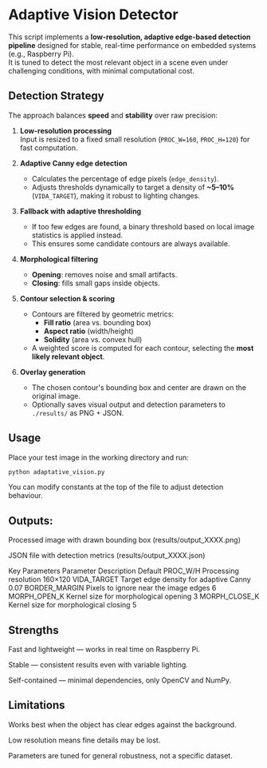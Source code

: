 # Adaptive Vision Detector

This script implements a **low-resolution, adaptive edge-based detection pipeline** designed for stable, real-time performance on embedded systems (e.g., Raspberry Pi).  
It is tuned to detect the most relevant object in a scene even under challenging conditions, with minimal computational cost.

## Detection Strategy

The approach balances **speed** and **stability** over raw precision:

1. **Low-resolution processing**  
   Input is resized to a fixed small resolution (`PROC_W=160`, `PROC_H=120`) for fast computation.

2. **Adaptive Canny edge detection**  
   - Calculates the percentage of edge pixels (`edge_density`).  
   - Adjusts thresholds dynamically to target a density of **~5–10%** (`VIDA_TARGET`), making it robust to lighting changes.

3. **Fallback with adaptive thresholding**  
   - If too few edges are found, a binary threshold based on local image statistics is applied instead.  
   - This ensures some candidate contours are always available.

4. **Morphological filtering**  
   - **Opening**: removes noise and small artifacts.  
   - **Closing**: fills small gaps inside objects.

5. **Contour selection & scoring**  
   - Contours are filtered by geometric metrics:  
     - **Fill ratio** (area vs. bounding box)  
     - **Aspect ratio** (width/height)  
     - **Solidity** (area vs. convex hull)  
   - A weighted score is computed for each contour, selecting the **most likely relevant object**.

6. **Overlay generation**  
   - The chosen contour's bounding box and center are drawn on the original image.  
   - Optionally saves visual output and detection parameters to `./results/` as PNG + JSON.

## Usage

Place your test image in the working directory and run:

```bash
python adaptative_vision.py
```

You can modify constants at the top of the file to adjust detection behaviour.

## Outputs:

Processed image with drawn bounding box (results/output_XXXX.png)

JSON file with detection metrics (results/output_XXXX.json)

Key Parameters
Parameter		Description	Default
PROC_W/H		Processing resolution					160×120
VIDA_TARGET		Target edge density for adaptive Canny	0.07
BORDER_MARGIN	Pixels to ignore near the image edges	6
MORPH_OPEN_K	Kernel size for morphological opening	3
MORPH_CLOSE_K	Kernel size for morphological closing	5

## Strengths
Fast and lightweight — works in real time on Raspberry Pi.

Stable — consistent results even with variable lighting.

Self-contained — minimal dependencies, only OpenCV and NumPy.

## Limitations
Works best when the object has clear edges against the background.

Low resolution means fine details may be lost.

Parameters are tuned for general robustness, not a specific dataset.

